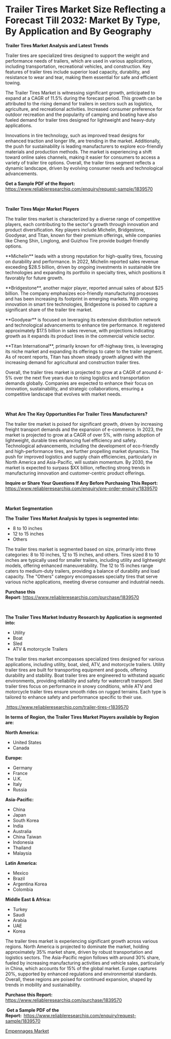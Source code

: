 <p><h1>Trailer Tires Market Size Reflecting a Forecast Till 2032: Market By Type, By Application and By Geography</h1></p><p><strong>Trailer Tires Market Analysis and Latest Trends</strong></p>
<p><p>Trailer tires are specialized tires designed to support the weight and performance needs of trailers, which are used in various applications, including transportation, recreational vehicles, and construction. Key features of trailer tires include superior load capacity, durability, and resistance to wear and tear, making them essential for safe and efficient towing.</p><p>The Trailer Tires Market is witnessing significant growth, anticipated to expand at a CAGR of 11.5% during the forecast period. This growth can be attributed to the rising demand for trailers in sectors such as logistics, agriculture, and recreational activities. Increased consumer preference for outdoor recreation and the popularity of camping and boating have also fueled demand for trailer tires designed for lightweight and heavy-duty applications.</p><p>Innovations in tire technology, such as improved tread designs for enhanced traction and longer life, are trending in the market. Additionally, the push for sustainability is leading manufacturers to explore eco-friendly materials and production methods. The market is experiencing a shift toward online sales channels, making it easier for consumers to access a variety of trailer tire options. Overall, the trailer tires segment reflects a dynamic landscape, driven by evolving consumer needs and technological advancements.</p></p>
<p><strong>Get a Sample PDF of the Report:&nbsp;</strong> <a href="https://www.reliableresearchiq.com/enquiry/request-sample/1839570?utm_campaign=3500&utm_medium=2&utm_source=Github&utm_content=ia&utm_term=30032025&utm_id=trailer-tires">https://www.reliableresearchiq.com/enquiry/request-sample/1839570</a></p>
<p>&nbsp;</p>
<p><strong>Trailer Tires Major Market Players</strong></p>
<p><p>The trailer tires market is characterized by a diverse range of competitive players, each contributing to the sector's growth through innovation and product diversification. Key players include Michelin, Bridgestone, Goodyear, and Titan, known for their premium offerings, while companies like Cheng Shin, Linglong, and Guizhou Tire provide budget-friendly options.</p><p>**Michelin** leads with a strong reputation for high-quality tires, focusing on durability and performance. In 2022, Michelin reported sales revenue exceeding $28.5 billion, driven by ongoing investments in sustainable tire technologies and expanding its portfolio in specialty tires, which positions it favorably for future growth.</p><p>**Bridgestone**, another major player, reported annual sales of about $25 billion. The company emphasizes eco-friendly manufacturing processes and has been increasing its footprint in emerging markets. With ongoing innovation in smart tire technologies, Bridgestone is poised to capture a significant share of the trailer tire market.</p><p>**Goodyear** is focused on leveraging its extensive distribution network and technological advancements to enhance tire performance. It registered approximately $17.5 billion in sales revenue, with projections indicating growth as it expands its product lines in the commercial vehicle sector.</p><p>**Titan International**, primarily known for off-highway tires, is leveraging its niche market and expanding its offerings to cater to the trailer segment. As of recent reports, Titan has shown steady growth aligned with the increasing demand for agricultural and construction trailer tires.</p><p>Overall, the trailer tires market is projected to grow at a CAGR of around 4-5% over the next five years due to rising logistics and transportation demands globally. Companies are expected to enhance their focus on innovation, sustainability, and strategic collaborations, ensuring a competitive landscape that evolves with market needs.</p></p>
<p>&nbsp;</p>
<p><strong>What Are The Key Opportunities For Trailer Tires Manufacturers?</strong></p>
<p><p>The trailer tire market is poised for significant growth, driven by increasing freight transport demands and the expansion of e-commerce. In 2023, the market is projected to grow at a CAGR of over 5%, with rising adoption of lightweight, durable tires enhancing fuel efficiency and safety. Technological advancements, including the development of eco-friendly and high-performance tires, are further propelling market dynamics. The push for improved logistics and supply chain efficiencies, particularly in North America and Asia-Pacific, will sustain momentum. By 2030, the market is expected to surpass $XX billion, reflecting strong trends in manufacturing innovation and customer-centric product offerings.</p></p>
<p><strong>Inquire or Share Your Questions If Any Before Purchasing This Report:</strong> <a href="https://www.reliableresearchiq.com/enquiry/pre-order-enquiry/1839570?utm_campaign=3500&utm_medium=2&utm_source=Github&utm_content=ia&utm_term=30032025&utm_id=trailer-tires">https://www.reliableresearchiq.com/enquiry/pre-order-enquiry/1839570</a></p>
<p>&nbsp;</p>
<p><strong>Market Segmentation</strong></p>
<p><strong>The Trailer Tires Market Analysis by types is segmented into:</strong></p>
<p><ul><li>8 to 10 inches</li><li>12 to 15 inches</li><li>Others</li></ul></p>
<p><p>The trailer tires market is segmented based on size, primarily into three categories: 8 to 10 inches, 12 to 15 inches, and others. Tires sized 8 to 10 inches are typically used for smaller trailers, including utility and lightweight models, offering enhanced maneuverability. The 12 to 15 inches range caters to medium-duty trailers, providing a balance of durability and load capacity. The "Others" category encompasses specialty tires that serve various niche applications, meeting diverse consumer and industrial needs.</p></p>
<p><strong>Purchase this Report:&nbsp;</strong><a href="https://www.reliableresearchiq.com/purchase/1839570?utm_campaign=3500&utm_medium=2&utm_source=Github&utm_content=ia&utm_term=30032025&utm_id=trailer-tires">https://www.reliableresearchiq.com/purchase/1839570</a></p>
<p>&nbsp;</p>
<p><strong>The Trailer Tires Market Industry Research by Application is segmented into:</strong></p>
<p><ul><li>Utility</li><li>Boat</li><li>Sled</li><li>ATV & motorcycle Trailers</li></ul></p>
<p><p>The trailer tires market encompasses specialized tires designed for various applications, including utility, boat, sled, ATV, and motorcycle trailers. Utility trailer tires are built for transporting equipment and goods, offering durability and stability. Boat trailer tires are engineered to withstand aquatic environments, providing reliability and safety for watercraft transport. Sled trailer tires focus on performance in snowy conditions, while ATV and motorcycle trailer tires ensure smooth rides on rugged terrains. Each type is tailored to enhance safety and performance specific to their use.</p></p>
<p><a href="https://www.reliableresearchiq.com/trailer-tires-r1839570?utm_campaign=3500&utm_medium=2&utm_source=Github&utm_content=ia&utm_term=30032025&utm_id=trailer-tires">&nbsp;https://www.reliableresearchiq.com/trailer-tires-r1839570</a></p>
<p><strong>In terms of Region, the Trailer Tires Market Players available by Region are:</strong></p>
<p>
    <p> <strong> North America: </strong>
        <ul>
            <li>United States</li>
            <li>Canada</li>
        </ul>
        </p> 
    <p> <strong> Europe: </strong>
        <ul>
            <li>Germany</li>
            <li>France</li>
            <li>U.K.</li>
            <li>Italy</li>
            <li>Russia</li>
        </ul>
        </p> 
    <p> <strong> Asia-Pacific: </strong>
        <ul>
            <li>China</li>
            <li>Japan</li>
            <li>South Korea</li>
            <li>India</li>
            <li>Australia</li>
            <li>China Taiwan</li>
            <li>Indonesia</li>
            <li>Thailand</li>
            <li>Malaysia</li>
        </ul>
        </p> 
    <p> <strong> Latin America: </strong>
        <ul>
            <li>Mexico</li>
            <li>Brazil</li>
            <li>Argentina Korea</li>
            <li>Colombia</li>
        </ul>
        </p> 
    <p> <strong> Middle East & Africa: </strong>
        <ul>
            <li>Turkey</li>
            <li>Saudi</li>
            <li>Arabia</li>
            <li>UAE</li>
            <li>Korea</li>
        </ul>
    </p>
    </p>
<p><p>The trailer tires market is experiencing significant growth across various regions. North America is projected to dominate the market, holding approximately 35% market share, driven by robust transportation and logistics sectors. The Asia-Pacific region follows with around 30% share, fueled by increasing manufacturing activities and vehicle sales, particularly in China, which accounts for 15% of the global market. Europe captures 20%, supported by enhanced regulations and environmental standards. Overall, these regions are poised for continued expansion, shaped by trends in mobility and sustainability.</p></p>
<p><strong>Purchase this Report: </strong><a href="https://www.reliableresearchiq.com/purchase/1839570?utm_campaign=3500&utm_medium=2&utm_source=Github&utm_content=ia&utm_term=30032025&utm_id=trailer-tires">https://www.reliableresearchiq.com/purchase/1839570</a></p>
<p>&nbsp;<strong>Get a Sample PDF of the Report:&nbsp;&nbsp;</strong><a href="https://www.reliableresearchiq.com/enquiry/request-sample/1839570?utm_campaign=3500&utm_medium=2&utm_source=Github&utm_content=ia&utm_term=30032025&utm_id=trailer-tires">https://www.reliableresearchiq.com/enquiry/request-sample/1839570</a></p>
<p><strong></strong></p>
<p><p><a href="https://github.com/chaiszepkadk/Market-Research-Report-List-1/blob/main/empennages-market.md?utm_campaign=3500&utm_medium=2&utm_source=Github&utm_content=ia&utm_term=30032025&utm_id=trailer-tires">Empennages Market</a></p></p>